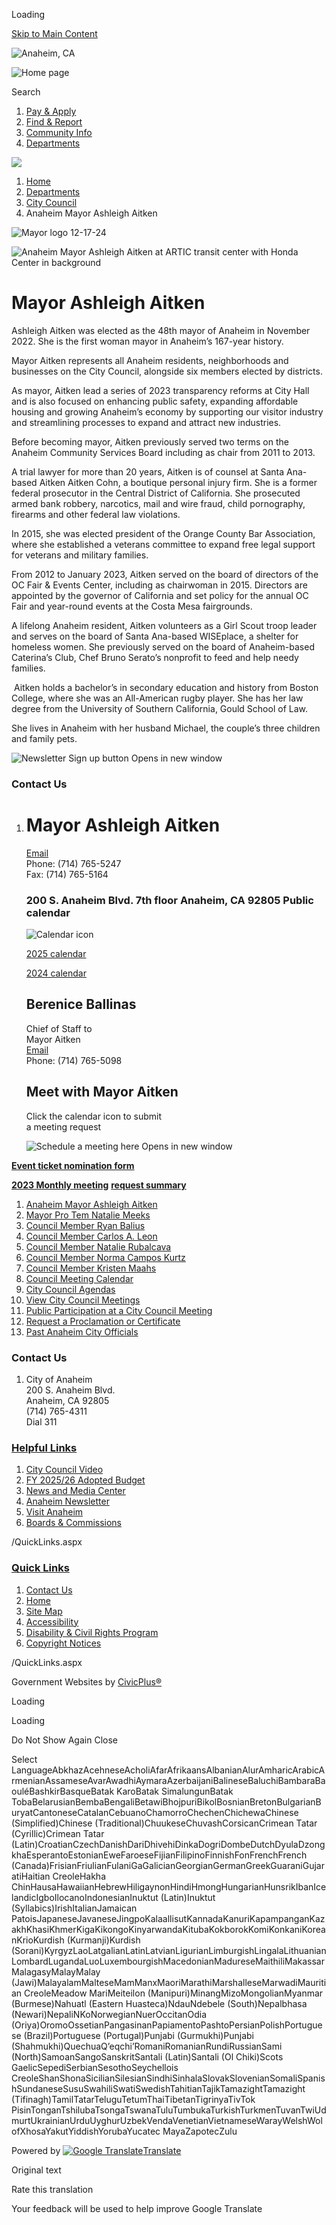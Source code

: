 Loading

[Skip to Main Content](https://www.anaheim.net/5174/Anaheim-Mayor-Ashleigh-Aitken/)

![Anaheim, CA](https://www.anaheim.net/ImageRepository/Document?documentID=41690)

![Home page](https://www.anaheim.net/ImageRepository/Document?documentID=41692)

Search

1. [Pay &amp; Apply](https://www.anaheim.net/6162/Pay-Apply)
2. [Find &amp; Report](https://www.anaheim.net/6158/Find-Report)
3. [Community Info](https://www.anaheim.net/6161/Community-Info)
4. [Departments](https://www.anaheim.net/148/Departments)

<!--THE END-->

![](https://www.anaheim.net/ImageRepository/Document?documentID=41693)

1. [Home](https://www.anaheim.net)
2. [Departments](https://www.anaheim.net/148/Departments)
3. [City Council](https://www.anaheim.net/173/City-Council)
4. Anaheim Mayor Ashleigh Aitken

![Mayor logo 12-17-24](https://www.anaheim.net/ImageRepository/Document?documentID=58201 "Mayor logo 12-17-24")

![Anaheim Mayor Ashleigh Aitken at ARTIC transit center with Honda Center in background](https://www.anaheim.net/ImageRepository/Document?documentID=58010 "Anaheim Mayor Ashleigh Aitken at ARTIC transit center with Honda Center in background")

# Mayor Ashleigh Aitken

Ashleigh Aitken was elected as the 48th mayor of Anaheim in November 2022. She is the first woman mayor in Anaheim’s 167-year history.

Mayor Aitken represents all Anaheim residents, neighborhoods and businesses on the City Council, alongside six members elected by districts.

As mayor, Aitken lead a series of 2023 transparency reforms at City Hall and is also focused on enhancing public safety, expanding affordable housing and growing Anaheim’s economy by supporting our visitor industry and streamlining processes to expand and attract new industries.

Before becoming mayor, Aitken previously served two terms on the Anaheim Community Services Board including as chair from 2011 to 2013. 

A trial lawyer for more than 20 years, Aitken is of counsel at Santa Ana-based Aitken Aitken Cohn, a boutique personal injury firm. She is a former federal prosecutor in the Central District of California. She prosecuted armed bank robbery, narcotics, mail and wire fraud, child pornography, firearms and other federal law violations.

In 2015, she was elected president of the Orange County Bar Association, where she established a veterans committee to expand free legal support for veterans and military families. 

From 2012 to January 2023, Aitken served on the board of directors of the OC Fair &amp; Events Center, including as chairwoman in 2015. Directors are appointed by the governor of California and set policy for the annual OC Fair and year-round events at the Costa Mesa fairgrounds.

A lifelong Anaheim resident, Aitken volunteers as a Girl Scout troop leader and serves on the board of Santa Ana-based WISEplace, a shelter for homeless women. She previously served on the board of Anaheim-based Caterina’s Club, Chef Bruno Serato’s nonprofit to feed and help needy families.

 Aitken holds a bachelor’s in secondary education and history from Boston College, where she was an All-American rugby player. She has her law degree from the University of Southern California, Gould School of Law.

She lives in Anaheim with her husband Michael, the couple’s three children and family pets.

![Newsletter Sign up button Opens in new window](https://www.anaheim.net/ImageRepository/Document?documentID=47960 "Newsletter Sign up button")

### Contact Us

1. # **Mayor Ashleigh Aitken**
   
   [Email](mailto:%20aaitken@anaheim.net)  
   Phone: (714) 765-5247  
   Fax: (714) 765-5164
   
   ### 200 S. Anaheim Blvd. 7th floor Anaheim, CA 92805 Public calendar
   
   ![Calendar icon](https://www.anaheim.net/ImageRepository/Document?documentId=53410)
   
   [2025 calendar](https://www.anaheim.net/DocumentCenter/View/59163/Mayor-Aitken-Calendar)
   
   [2024 calendar](https://www.anaheim.net/DocumentCenter/View/59155/Mayor-Aitken-Calendar)
   
   ## **Berenice Ballinas**
   
   Chief of Staff to   
   Mayor Aitken  
   [Email](mailto:bballinas@anaheim.net)  
   Phone: (714) 765-5098
   
   ## **Meet with Mayor Aitken**
   
   Click the calendar icon to submit  
   a meeting request
   
   ![Schedule a meeting here Opens in new window](https://www.anaheim.net/ImageRepository/Document?documentId=47317)

[**Event ticket nomination form**](https://anaheim.net/FormCenter/City-Council-16/Mayor-Aitken-ticket-nomination-form-335)

[**2023 Monthly meeting**](https://www.anaheim.net/DocumentCenter/View/50822) [**request summary**](https://www.anaheim.net/DocumentCenter/View/50822)

01. [Anaheim Mayor Ashleigh Aitken](https://www.anaheim.net/5174/Anaheim-Mayor-Ashleigh-Aitken)
02. [Mayor Pro Tem Natalie Meeks](https://www.anaheim.net/5175/Mayor-Pro-Tem-Natalie-Meeks)
03. [Council Member Ryan Balius](https://www.anaheim.net/3522/Council-Member-Ryan-Balius)
04. [Council Member Carlos A. Leon](https://www.anaheim.net/2314/Council-Member-Carlos-A-Leon)
05. [Council Member Natalie Rubalcava](https://www.anaheim.net/3523/Council-Member-Natalie-Rubalcava)
06. [Council Member Norma Campos Kurtz](https://www.anaheim.net/3524/Council-Member-Norma-Campos-Kurtz)
07. [Council Member Kristen Maahs](https://www.anaheim.net/3521/Council-Member-Kristen-Maahs)
08. [Council Meeting Calendar](https://www.anaheim.net/DocumentCenter/View/57596/2025-City-Council-Meeting-Calendar)
09. [City Council Agendas](https://local.anaheim.net/docs_agend/questys_pub)
10. [View City Council Meetings](https://www.anaheim.net/2142/View-City-Council-Meetings)
11. [Public Participation at a City Council Meeting](https://www.anaheim.net/344/Public-Participation-at-a-City-Council-M)
12. [Request a Proclamation or Certificate](https://www.anaheim.net/FormCenter/City-Administration-10/Request-a-Proclamation-or-Certificate-125)
13. [Past Anaheim City Officials](https://www.anaheim.net/332/Past-Anaheim-City-Officials)

<!--THE END-->

### Contact Us

1. City of Anaheim  
   200 S. Anaheim Blvd.  
   Anaheim, CA 92805  
   (714) 765-4311  
   Dial 311

### [Helpful Links](https://www.anaheim.net/QuickLinks.aspx?CID=374)

1. [City Council Video](https://www.anaheim.net/2142/Council-Meeting-Video)
2. [FY 2025/26 Adopted Budget](https://anaheim.net/Archive.aspx?AMID=38&Type=Recent)
3. [News and Media Center](https://www.anaheim.net/1737/News-Media-Center)
4. [Anaheim Newsletter](https://www.anaheim.net/1725/Anaheim-Newsletter)
5. [Visit Anaheim](https://visitanaheim.org)
6. [Boards &amp; Commissions](https://www.anaheim.net/176/Boards-Commissions)

/QuickLinks.aspx

### [Quick Links](https://www.anaheim.net/QuickLinks.aspx?CID=242)

1. [Contact Us](https://www.anaheim.net/directory.aspx)
2. [Home](https://www.anaheim.net)
3. [Site Map](https://www.anaheim.net/sitemap)
4. [Accessibility](https://www.anaheim.net/Accessibility)
5. [Disability &amp; Civil Rights Program](https://www.anaheim.net/1740/Disability-Civil-Rights-Program)
6. [Copyright Notices](https://www.anaheim.net/site/copyright)

/QuickLinks.aspx

Government Websites by [CivicPlus®](https://connect.civicplus.com/referral)

Loading

Loading

Do Not Show Again Close

Select LanguageAbkhazAcehneseAcholiAfarAfrikaansAlbanianAlurAmharicArabicArmenianAssameseAvarAwadhiAymaraAzerbaijaniBalineseBaluchiBambaraBaouléBashkirBasqueBatak KaroBatak SimalungunBatak TobaBelarusianBembaBengaliBetawiBhojpuriBikolBosnianBretonBulgarianBuryatCantoneseCatalanCebuanoChamorroChechenChichewaChinese (Simplified)Chinese (Traditional)ChuukeseChuvashCorsicanCrimean Tatar (Cyrillic)Crimean Tatar (Latin)CroatianCzechDanishDariDhivehiDinkaDogriDombeDutchDyulaDzongkhaEsperantoEstonianEweFaroeseFijianFilipinoFinnishFonFrenchFrench (Canada)FrisianFriulianFulaniGaGalicianGeorgianGermanGreekGuaraniGujaratiHaitian CreoleHakha ChinHausaHawaiianHebrewHiligaynonHindiHmongHungarianHunsrikIbanIcelandicIgboIlocanoIndonesianInuktut (Latin)Inuktut (Syllabics)IrishItalianJamaican PatoisJapaneseJavaneseJingpoKalaallisutKannadaKanuriKapampanganKazakhKhasiKhmerKigaKikongoKinyarwandaKitubaKokborokKomiKonkaniKoreanKrioKurdish (Kurmanji)Kurdish (Sorani)KyrgyzLaoLatgalianLatinLatvianLigurianLimburgishLingalaLithuanianLombardLugandaLuoLuxembourgishMacedonianMadureseMaithiliMakassarMalagasyMalayMalay (Jawi)MalayalamMalteseMamManxMaoriMarathiMarshalleseMarwadiMauritian CreoleMeadow MariMeiteilon (Manipuri)MinangMizoMongolianMyanmar (Burmese)Nahuatl (Eastern Huasteca)NdauNdebele (South)Nepalbhasa (Newari)NepaliNKoNorwegianNuerOccitanOdia (Oriya)OromoOssetianPangasinanPapiamentoPashtoPersianPolishPortuguese (Brazil)Portuguese (Portugal)Punjabi (Gurmukhi)Punjabi (Shahmukhi)QuechuaQʼeqchiʼRomaniRomanianRundiRussianSami (North)SamoanSangoSanskritSantali (Latin)Santali (Ol Chiki)Scots GaelicSepediSerbianSesothoSeychellois CreoleShanShonaSicilianSilesianSindhiSinhalaSlovakSlovenianSomaliSpanishSundaneseSusuSwahiliSwatiSwedishTahitianTajikTamazightTamazight (Tifinagh)TamilTatarTeluguTetumThaiTibetanTigrinyaTivTok PisinTonganTshilubaTsongaTswanaTuluTumbukaTurkishTurkmenTuvanTwiUdmurtUkrainianUrduUyghurUzbekVendaVenetianVietnameseWarayWelshWolofXhosaYakutYiddishYorubaYucatec MayaZapotecZulu

Powered by [![Google Translate](https://www.gstatic.com/images/branding/googlelogo/1x/googlelogo_color_42x16dp.png)Translate](https://translate.google.com)

Original text

Rate this translation

Your feedback will be used to help improve Google Translate